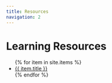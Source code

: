 ```yaml
---
title: Resources
navigation: 2
---
```


# Learning Resources

<ul>
{% for item in site.items %}
  <li>
    <a href="{{ item.url }}">
      {{ item.title }}
    </a>
  </li>
{% endfor %}
</ul>